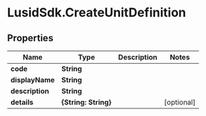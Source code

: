 # LusidSdk.CreateUnitDefinition

## Properties
Name | Type | Description | Notes
------------ | ------------- | ------------- | -------------
**code** | **String** |  | 
**displayName** | **String** |  | 
**description** | **String** |  | 
**details** | **{String: String}** |  | [optional] 


